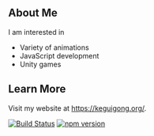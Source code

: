 About Me
--------
I am interested in
- Variety of animations
- JavaScript development
- Unity games

Learn More
----------
Visit my website at https://keguigong.org/.

[![Build Status](https://travis-ci.org/keguigong/www.svg?branch=master)](https://travis-ci.org/keguigong/www)
[![npm version](https://badge.fury.io/js/gatsby.svg)](https://badge.fury.io/js/gatsby)
